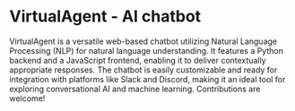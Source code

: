 # VirtualAgent - AI chatbot
VirtualAgent is a versatile web-based chatbot utilizing Natural Language Processing (NLP) for natural language understanding. It features a Python backend and a JavaScript frontend, enabling it to deliver contextually appropriate responses. The chatbot is easily customizable and ready for integration with platforms like Slack and Discord, making it an ideal tool for exploring conversational AI and machine learning. Contributions are welcome!
